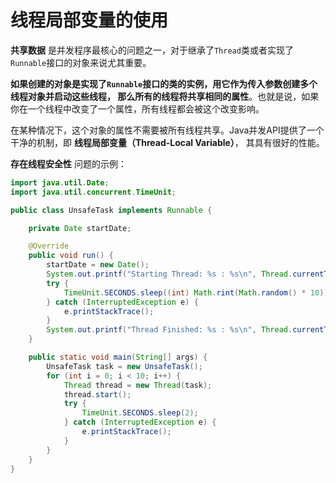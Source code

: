 线程局部变量的使用
============================================================
**共享数据** 是并发程序最核心的问题之一，对于继承了`Thread`类或者实现了`Runnable`接口的对象来说尤其重要。

**如果创建的对象是实现了`Runnable`接口的类的实例，用它作为传入参数创建多个线程对象并启动这些线程，
那么所有的线程将共享相同的属性**。也就是说，如果你在一个线程中改变了一个属性，所有线程都会被这个改变影响。

在某种情况下，这个对象的属性不需要被所有线程共享。Java并发API提供了一个干净的机制，即 **线程局部变量（Thread-Local Variable）**，
其具有很好的性能。

**存在线程安全性** 问题的示例：
```java
import java.util.Date;
import java.util.concurrent.TimeUnit;

public class UnsafeTask implements Runnable {

    private Date startDate;

    @Override
    public void run() {
        startDate = new Date();
        System.out.printf("Starting Thread: %s : %s\n", Thread.currentThread().getId(), startDate);
        try {
            TimeUnit.SECONDS.sleep((int) Math.rint(Math.random() * 10));
        } catch (InterruptedException e) {
            e.printStackTrace();
        }
        System.out.printf("Thread Finished: %s : %s\n", Thread.currentThread().getId(), startDate);
    }

    public static void main(String[] args) {
        UnsafeTask task = new UnsafeTask();
        for (int i = 0; i < 10; i++) {
            Thread thread = new Thread(task);
            thread.start();
            try {
                TimeUnit.SECONDS.sleep(2);
            } catch (InterruptedException e) {
                e.printStackTrace();
            }
        }
    }
}
```
